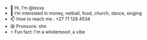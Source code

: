 - 👋 Hi, I’m @lexxa
- 👀 I’m interested in money, netball, food, church, dance, singing 
- 📫 How to reach me : +27 71 128 4534
- 😄 Pronouns: she
- ⚡ Fun fact: I'm a wholemood ,a vibe

<!---
haulexxa100/haulexxa100 is a ✨ special ✨ repository because its `README.md` (this file) appears on your GitHub profile.
You can click the Preview link to take a look at your changes.
--->
